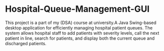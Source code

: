 # Hospital-Queue-Management-GUI
This project is a part of my (DSA) course at university.A Java Swing-based desktop application for efficiently managing hospital patient queues. The system allows hospital staff to add patients with severity levels, call the next patient in line, search for patients, and display both the current queue and discharged patients.
